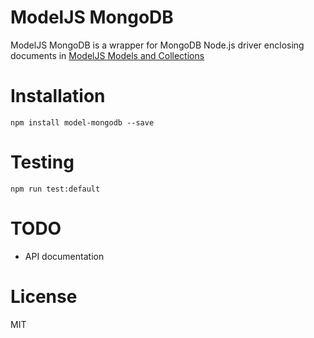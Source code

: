 # ModelJS MongoDB

ModelJS MongoDB is a wrapper for MongoDB Node.js driver enclosing documents in [ModelJS Models and Collections](https://github.com/ronaldborla/model)

# Installation

    npm install model-mongodb --save

# Testing

    npm run test:default

# TODO

- API documentation

# License

MIT
